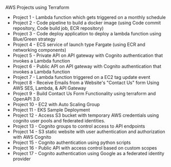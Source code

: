 AWS Projects using Terraform

- Project 1 - Lambda function which gets triggered on a monthly schedule
- Project 2 - Code pipeline to build a docker image (using Code commit repository, Code build job, ECR repository)
- Project 3 - Code deploy application to deploy a lambda function using Blue/Green strategy
- Project 4 - ECS service of launch type Fargate (using ECR and networking components)
- Project 5 - Private API on API gateway with Cognito authentication that invokes a Lambda function
- Project 6 - Public API on API gateway with Cognito authentication that invokes a Lambda function
- Project 7 - Lambda function triggered on a EC2 tag update event
- Project 8 - Receive Emails from a Website's "Contact Us" form Using AWS SES, Lambda, & API Gateway
- Project 9 - Build Contact Us Form Functionality using terraform and OpenAPI 3.0
- Project 10 - EC2 with Auto Scaling Group
- Project 11 - EKS Sample Deployment
- Project 12 - Access S3 bucket with temporary AWS credentials using cognito user pools and federated identities.
- Project 13 - Cognito groups to control access to API endpoints
- Project 14 - S3 static website with user authentication and authorization with AWS Cognito
- Project 15 - Cognito authentication using python scripts
- Project 16 - Public API with access control based on custom scopes
- Project 17 - Cognito authentication using Google as a federated identity provider


